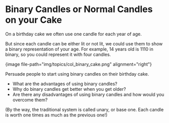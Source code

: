 # Binary Candles or Normal Candles on your Cake

On a birthday cake we often use one candle for each year of age.

But since each candle can be either lit or not lit, we could use them to show a binary representation of your age.
For example, 14 years old is 1110 in binary, so you could represent it with four candles.

{image file-path="img/topics/col_binary_cake.png" alignment="right"}

Persuade people to start using binary candles on their birthday cake.

- What are the advantages of using binary candles?
- Why do binary candles get better when you get older?
- Are there any disadvantages of using binary candles and how would you overcome them?

(By the way, the traditional system is called unary, or base one. Each candle is worth one times as much as the previous one!)

